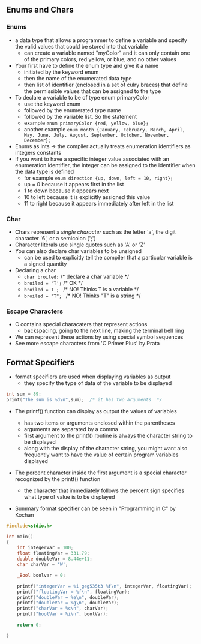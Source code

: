 ## Enums and Chars

### Enums

- a data type that allows a programmer to define a variable and specify the valid values that could be stored into that variable
    - can create a variable named "myColor" and it can only contain one of the primary colors, red yellow, or blue, and no other values
- Your first have to define the enum type and give it a name
    - initiated by the keyword enum
    - then the name of the enumerated data type
    - then list of identifier (enclosed in a set of culry braces) that define the permissible values that can be assigned to the type
- To declare a variable to be of type enum primaryColor
    - use the keyword enum
    - followed by the enumerated type name
    - followed by the variable list. So the statement
    - example ```enum primaryColor {red, yellow, blue};```
    - another example ```enum month {January, February, March, April, May, June, July, August, September, October, November, December};```
- Enums as ints -> the compiler actually treats enumeration identifiers as integers constants
- If you want to have a specific integer value associated with an enumeration identifier, the integer can be assigned to the identifier when the data type is defined
    - for example ```enum direction {up, down, left = 10, right};```
    - up = 0 because it appears first in the list
    - 1 to down because it appears next
    - 10 to left because it is explicitly assigned this value
    - 11 to right because it appears immediately after left in the list
 
 ### Char

 - Chars represent a *single character* such as the letter 'a', the digit character '6', or a semicolon (';')
 - Character literals use single quotes such as 'A' or 'Z'
 - You can also declare char variables to be unsigned
    - can be used to explicitly tell the compiler that a particular variable is a signed quantity
- Declaring a char
    - ```char broiled;``` /* declare a char variable */
    - ```broiled = 'T';``` /* OK */
    - ```broiled = T ; ``` /* NO! Thinks T is a variable */
    - ```broiled = "T"; ``` /* NO! Thinks "T" is a string */

### Escape Characters
- C contains special characaters that represent actions
    - backspacing, going to the next line, making the terminal bell ring
- We can represent these actions by using special symbol sequences
- See more escape characters from 'C Primer Plus' by Prata

## Format Specifiers
- format specifiers are used when displaying variables as output
    - they specify the type of data of the variable to be displayed

```c
int sum = 89;
print("The sum is %d\n",sum);  /* it has two arguments  */
```
- The printf() function can display as output the values of variables
    - has two items or arguments enclosed within the parentheses
    - arguments are separated by a comma
    - first argument to the printf() routine is always the character string to be displayed
    - along with the display of the character string, you might want also frequently want to have the value of certain program variables displayed

- The percent character inside the first argument is a special character recognized by the printf() function
    - the character that immediately follows the percent sign specifies what type of value is to be displayed

- Summary format specifier can be seen in "Programming in C" by Kochan

```c
#include<stdio.h>

int main()
{
    int integerVar = 100;
    float floatingVar = 331.79;
    double doubleVar = 8.44e+11;
    char charVar = 'W';

    _Bool boolvar = 0;

    printf("integerVar = %i geg535t3 %f\n", integerVar, floatingVar);
    printf("floatingVar = %f\n", floatingVar);
    printf("doubleVar = %e\n", doubleVar);
    printf("doubleVar = %g\n", doubleVar);
    printf("charVar = %c\n", charVar);
    printf("boolVar = %i\n", boolVar);

    return 0;

}
```

